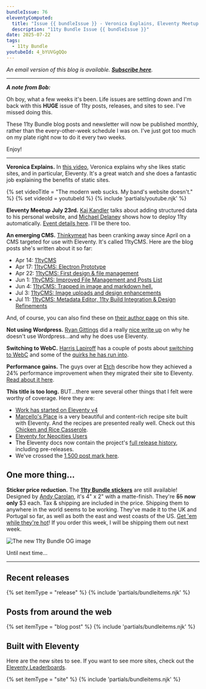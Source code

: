 ```yaml
---
bundleIssue: 76
eleventyComputed:
  title: "Issue {{ bundleIssue }} - Veronica Explains, Eleventy Meetup July 23rd, An emerging CMS, Not using Wordpress, Switching to WebC, Performance gains, This title is too long...And 9 releases, 23 posts, and 25 sites to see"
  description: "11ty Bundle Issue {{ bundleIssue }}"
date: 2025-07-22
tags:
  - 11ty Bundle
youtubeId: 4_bYUVGgQQo
---
```


_An email version of this blog is available. **[Subscribe here](#newsletter-subscribe)**._

---

**_A note from Bob:_**

Oh boy, what a few weeks it's been. Life issues are settling down and I'm back with this **HUGE** issue of 11ty posts, releases, and sites to see. I've missed doing this.

These 11ty Bundle blog posts and newsletter will now be published monthly, rather than the every-other-week schedule I was on. I've just got too much on my plate right now to do it every two weeks.

Enjoy!

---

**Veronica Explains.** In [this video](https://www.youtube.com/watch?v=4_bYUVGgQQo), Veronica explains why she likes static sites, and in particular, Eleventy. It's a great watch and she does a fantastic job explaining the benefits of static sites.

{% set videoTitle = "The modern web sucks. My band's website doesn't." %}
{% set videoId = youtubeId %}
{% include 'partials/youtube.njk' %}

**Eleventy Meetup July 23rd.** [Kaj Kandler](https://kajkandler.com/) talks about adding structured data to his personal website, and [Michael Delaney](https://mwdelaney.me/) shows how to deploy 11ty automatically. [Event details here](https://11tymeetup.dev/events/ep-25-structured-data-and-deploying-11ty/). I'll be there too.

**An emerging CMS.** [Thinkymeat](https://thinkymeat.neocities.org/) has been cranking away since April on a CMS targeted for use with Eleventy. It's called 11tyCMS. Here are the blog posts she's written about it so far:

- Apr 14: [11tyCMS](https://thinkymeat.neocities.org/posts/11tycms/)
- Apr 17: [11tyCMS: Electron Prototype](https://thinkymeat.neocities.org/posts/11tycms-electron-prototype/)
- Apr 22: [11tyCMS: First design & file management](https://thinkymeat.neocities.org/posts/11tycms-redesign/)
- Jun 1: [11tyCMS: Improved File Management and Posts List](https://thinkymeat.neocities.org/posts/11tycms-improved-file-management-and-posts-list/)
- Jun 4: [11tyCMS: Trapped in image and markdown hell.](https://thinkymeat.neocities.org/posts/11tycms-trapped-in-image-hell/)
- Jul 3: [11tyCMS: Image uploads and design enhancements](https://thinkymeat.neocities.org/posts/11tycms-image-uploads-and-design-enhancements/)
- Jul 11: [11tyCMS: Metadata Editor, 11ty Build Integration & Design Refinements](https://thinkymeat.neocities.org/posts/11tycms-metadata-editor-11ty-build-integration/)

And, of course, you can also find these on [their author page](https://11tybundle.dev/authors/thinkymeat/) on this site.

**Not using Wordpress.** [Ryan Gittings](/authors/ryan-gittings/) did a really [nice write up](https://www.ryangittings.co.uk/blog/why-i-dont-use-wordpress/) on why he doesn't use Wordpress...and why he does use Eleventy.

**Switching to WebC.** [Harris Lapiroff](https://chromamine.com/) has a couple of posts about [switching to WebC](https://chromamine.com/2025/07/switching-to-webc/) and some of the [quirks he has run into](https://chromamine.com/2025/07/webc-quirks/).

**Performance gains.** The guys over at [Etch](https://etch.co/) describe how they achieved a 24% performance improvement when they migrated their site to Eleventy. [Read about it here](https://etch.co/blog/we-migrated-our-site-to-eleventy-and-increased-performance-by-24-percent/).

**This title is too long.** BUT...there were several other things that I felt were worthy of coverage. Here they are:

- [Work has started on Eleventy v4](https://github.com/11ty/eleventy/pull/3858)
- [Marcello's Place](https://marcellosplace.com/) is a very beautiful and content-rich recipe site built with Eleventy. And the recipes are presented really well. Check out this [Chicken and Rice Casserole](https://marcellosplace.com/recipes/chicken-and-rice-casserole/).
- [Eleventy for Neocities Users](https://github.com/nycki93/eleventy-for-neocities-users?tab=readme-ov-file#eleventy-for-neocities-users)
- The Eleventy docs now contain the project's [full release history](https://www.11ty.dev/docs/versions/), including pre-releases.
- We've crossed the [1,500 post mark here](/firehose).

## One more thing...

**Sticker price reduction.** The **[11ty Bundle stickers](https://bobmonsour.com/shop/)** are still available! Designed by [Andy Carolan](https://andycarolan.com), it's 4" x 2" with a matte-finish. They're ~~$5~~ **now only** $3 each. Tax & shipping are included in the price. Shipping them to anywhere in the world seems to be working. They've made it to the UK and Portugal so far, as well as both the east and west coasts of the US. [Get 'em while they're hot](https://bobmonsour.com/shop/)! If you order this week, I will be shipping them out next week.

![The new 11ty Bundle OG image](/assets/img/11tybundle-dev.png)

Until next time...

---

## Recent releases

{% set itemType = "release" %}
{% include 'partials/bundleitems.njk' %}

## Posts from around the web

{% set itemType = "blog post" %}
{% include 'partials/bundleitems.njk' %}

## Built with Eleventy

Here are the new sites to see. If you want to see more sites, check out the [Eleventy Leaderboards](https://www.11ty.dev/speedlify/).

{% set itemType = "site" %}
{% include 'partials/bundleitems.njk' %}
